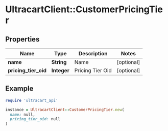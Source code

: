 # UltracartClient::CustomerPricingTier

## Properties

| Name | Type | Description | Notes |
| ---- | ---- | ----------- | ----- |
| **name** | **String** | Name | [optional] |
| **pricing_tier_oid** | **Integer** | Pricing Tier Oid | [optional] |

## Example

```ruby
require 'ultracart_api'

instance = UltracartClient::CustomerPricingTier.new(
  name: null,
  pricing_tier_oid: null
)
```

